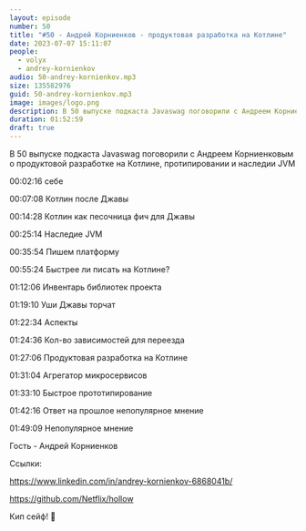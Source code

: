 ```yaml
---
layout: episode
number: 50
title: "#50 - Андрей Корниенков - продуктовая разработка на Котлине"
date: 2023-07-07 15:11:07
people:
  - volyx
  - andrey-kornienkov
audio: 50-andrey-kornienkov.mp3
size: 135582976 
guid: 50-andrey-kornienkov.mp3
image: images/logo.png
description: В 50 выпуске подкаста Javaswag поговорили с Андреем Корниенковым о продуктовой разработке на Котлине, протипировании и наследии JVM"
duration: 01:52:59
draft: true
---
```


В 50 выпуске подкаста Javaswag поговорили с Андреем Корниенковым о продуктовой разработке на Котлине, протипировании и наследии JVM

00:02:16 себе

00:07:08 Котлин после Джавы

00:14:28 Котлин как песочница фич для Джавы

00:25:14 Наследие JVM

00:35:54 Пишем платформу

00:55:24 Быстрее ли писать на Котлине?

01:12:06 Инвентарь библиотек проекта

01:19:10 Уши Джавы торчат

01:22:34 Аспекты

01:24:36 Кол-во зависимостей для переезда

01:27:06 Продуктовая разработка на Котлине

01:31:04 Агрегатор микросервисов

01:33:10 Быстрое прототипирование

01:42:16 Ответ на прошлое непопулярное мнение

01:49:09 Непопулярное мнение

Гость - Андрей Корниенков

Ссылки:

https://www.linkedin.com/in/andrey-kornienkov-6868041b/

https://github.com/Netflix/hollow

Кип сейф! 🖖





